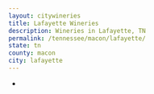 ```yaml
---
layout: citywineries
title: Lafayette Wineries
description: Wineries in Lafayette, TN
permalink: /tennessee/macon/lafayette/
state: tn
county: macon
city: lafayette
---
```

-
